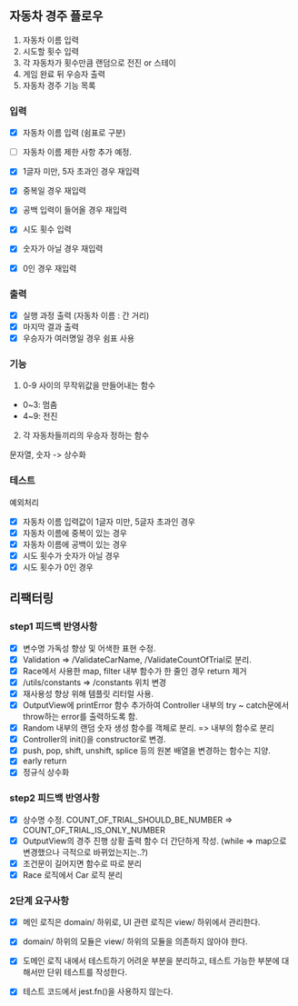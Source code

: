 ## 자동차 경주 플로우
1. 자동차 이름 입력
2. 시도할 횟수 입력
3. 각 자동차가 횟수만큼 랜덤으로 전진 or 스테이
4. 게임 완료 뒤 우승자 출력
5. 자동차 경주 기능 목록

### 입력

- [x] 자동차 이름 입력 (쉼표로 구분)
- [ ] 자동차 이름 제한 사항 추가 예정.

- [x] 1글자 미만, 5자 초과인 경우 재입력
- [x] 중복일 경우 재입력
- [x] 공백 입력이 들어올 경우 재입력
- [x] 시도 횟수 입력

- [x] 숫자가 아닐 경우 재입력
- [x] 0인 경우 재입력

### 출력

- [x] 실행 과정 출력 (자동차 이름 : 간 거리)
- [x] 마지막 결과 출력
- [x] 우승자가 여러명일 경우 쉼표 사용

### 기능

1. 0-9 사이의 무작위값을 만들어내는 함수
- 0~3: 멈춤
- 4~9: 전진

2. 각 자동차들끼리의 우승자 정하는 함수

문자열, 숫자 -> 상수화

### 테스트

예외처리

- [x] 자동차 이름 입력값이 1글자 미만, 5글자 초과인 경우
- [x] 자동차 이름에 중복이 있는 경우
- [x] 자동차 이름에 공백이 있는 경우
- [x] 시도 횟수가 숫자가 아닐 경우
- [x] 시도 횟수가 0인 경우

## 리팩터링

### step1 피드백 반영사항
- [x] 변수명 가독성 향상 및 어색한 표현 수정.
- [x] Validation => /ValidateCarName, /ValidateCountOfTrial로 분리.
- [x] Race에서 사용한 map, filter 내부 함수가 한 줄인 경우 return 제거
- [x] /utils/constants => /constants 위치 변경
- [x] 재사용성 향상 위해 템플릿 리터럴 사용.
- [x] OutputView에 printError 함수 추가하여 Controller 내부의 try ~ catch문에서 throw하는 error를 출력하도록 함.
- [x] Random 내부의 랜덤 숫자 생성 함수를 객체로 분리. => 내부의 함수로 분리
- [x] Controller의 init()을 constructor로 변경.
- [x] push, pop, shift, unshift, splice 등의 원본 배열을 변경하는 함수는 지양.
- [x] early return
- [x] 정규식 상수화

### step2 피드백 반영사항
- [x] 상수명 수정. COUNT_OF_TRIAL_SHOULD_BE_NUMBER => COUNT_OF_TRIAL_IS_ONLY_NUMBER
- [x] OutputView의 경주 진행 상황 출력 함수 더 간단하게 작성. (while => map으로 변경했으나 극적으로 바뀌었는지는..?)
- [x] 조건문이 길어지면 함수로 따로 분리
- [x] Race 로직에서 Car 로직 분리

### 2단계 요구사항
- [x] 메인 로직은 domain/ 하위로, UI 관련 로직은 view/ 하위에서 관리한다.
- [x] domain/ 하위의 모듈은 view/ 하위의 모듈을 의존하지 않아야 한다.
- [x] 도메인 로직 내에서 테스트하기 어려운 부분을 분리하고, 테스트 가능한 부분에 대해서만 단위 테스트를 작성한다.
- [x] 테스트 코드에서 jest.fn()을 사용하지 않는다.


